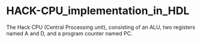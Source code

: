 # HACK-CPU_implementation_in_HDL
The Hack CPU (Central Processing unit), consisting of an ALU, two registers named A and D, and a program counter named PC.
